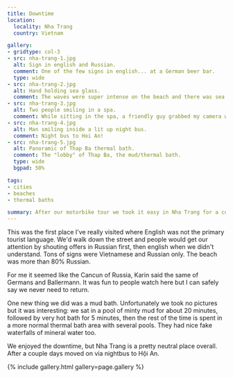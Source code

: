 ```yaml
---
title: Downtime
location:
  locality: Nha Trang
  country: Vietnam

gallery:
- gridtype: col-3
- src: nha-trang-1.jpg
  alt: Sign in english and Russian.
  comment: One of the few signs in english... at a German beer bar.
  type: wide
- src: nha-trang-2.jpg
  alt: Hand holding sea glass.
  comment: The waves were super intense on the beach and there was sea glass abound. Our first ever blue glass!
- src: nha-trang-3.jpg
  alt: Two people smiling in a spa.
  comment: While sitting in the spa, a friendly guy grabbed my camera with no warning and took our photo.
- src: nha-trang-4.jpg
  alt: Man smiling inside a lit up night bus.
  comment: Night bus to Hoi An!
- src: nha-trang-5.jpg
  alt: Panoramic of Thap Ba thermal bath.
  comment: The "lobby" of Thap Ba, the mud/thermal bath.
  type: wide
  bgpad: 50%

tags:
- cities
- beaches
- thermal baths

summary: After our motorbike tour we took it easy in Nha Trang for a couple days. It's a touristy city which is clearly dominated by Russians.
---
```


This was the first place I've really visited where English was not the primary tourist language. We'd walk down the street and people would get our attention by shouting offers in Russian first, then english when we didn't understand. Tons of signs were Vietnamese and Russian only. The beach was more than 80% Russian.

For me it seemed like the Cancun of Russia, Karin said the same of Germans and Ballermann. It was fun to people watch here but I can safely say we never need to return.

One new thing we did was a mud bath. Unfortunately we took no pictures but it was interesting: we sat in a pool of minty mud for about 20 minutes, followed by very hot bath for 5 minutes, then the rest of the time is spent in a more normal thermal bath area with several pools. They had nice fake waterfalls of mineral water too.

We enjoyed the downtime, but Nha Trang is a pretty neutral place overall. After a couple days moved on via nightbus to Hội An.

{% include gallery.html gallery=page.gallery %}
